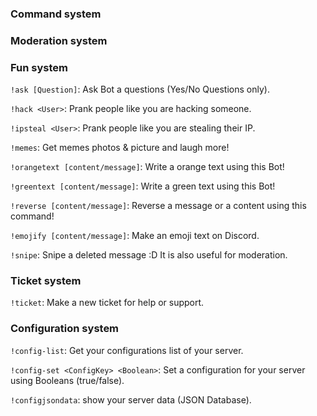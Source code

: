 ### Command system

### Moderation system

### Fun system

`!ask [Question]`: Ask Bot a questions (Yes/No Questions only).

`!hack <User>`: Prank people like you are hacking someone.

`!ipsteal <User>`: Prank people like you are stealing their IP.

`!memes`: Get memes photos & picture and laugh more!

`!orangetext [content/message]`: Write a orange text using this Bot!

`!greentext [content/message]`: Write a green text using this Bot!

`!reverse [content/message]`: Reverse a message or a content using this command!

`!emojify [content/message]`: Make an emoji text on Discord.

`!snipe`: Snipe a deleted message :D It is also useful for moderation.

### Ticket system

`!ticket`: Make a new ticket for help or support.

### Configuration system

`!config-list`: Get your configurations list of your server.

`!config-set <ConfigKey> <Boolean>`: Set a configuration for your server using Booleans (true/false).

`!configjsondata`: show your server data (JSON Database).

